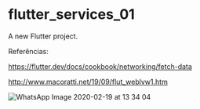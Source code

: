 # flutter_services_01

A new Flutter project.

Referências: 

https://flutter.dev/docs/cookbook/networking/fetch-data

http://www.macoratti.net/19/09/flut_weblvw1.htm

![WhatsApp Image 2020-02-19 at 13 34 04](https://user-images.githubusercontent.com/51267286/74870596-c107a880-5338-11ea-9efe-74b2181e039c.jpeg)

